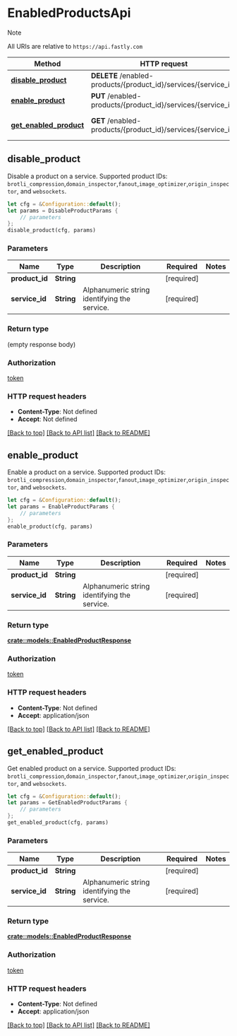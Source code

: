 # EnabledProductsApi

> [!NOTE]
> All URIs are relative to `https://api.fastly.com`

Method | HTTP request | Description
------ | ------------ | -----------
[**disable_product**](EnabledProductsApi.md#disable_product) | **DELETE** /enabled-products/{product_id}/services/{service_id} | Disable a product
[**enable_product**](EnabledProductsApi.md#enable_product) | **PUT** /enabled-products/{product_id}/services/{service_id} | Enable a product
[**get_enabled_product**](EnabledProductsApi.md#get_enabled_product) | **GET** /enabled-products/{product_id}/services/{service_id} | Get enabled product



## disable_product

Disable a product on a service. Supported product IDs: `brotli_compression`,`domain_inspector`,`fanout`,`image_optimizer`,`origin_inspector`, and `websockets`.

```rust
let cfg = &Configuration::default();
let params = DisableProductParams {
    // parameters
};
disable_product(cfg, params)
```

### Parameters


Name | Type | Description  | Required | Notes
------------- | ------------- | ------------- | ------------- | -------------
**product_id** | **String** |  | [required] |
**service_id** | **String** | Alphanumeric string identifying the service. | [required] |

### Return type

 (empty response body)

### Authorization

[token](../README.md#token)

### HTTP request headers

- **Content-Type**: Not defined
- **Accept**: Not defined

[[Back to top]](#) [[Back to API list]](../README.md#documentation-for-api-endpoints) [[Back to README]](../README.md)


## enable_product

Enable a product on a service. Supported product IDs: `brotli_compression`,`domain_inspector`,`fanout`,`image_optimizer`,`origin_inspector`, and `websockets`.

```rust
let cfg = &Configuration::default();
let params = EnableProductParams {
    // parameters
};
enable_product(cfg, params)
```

### Parameters


Name | Type | Description  | Required | Notes
------------- | ------------- | ------------- | ------------- | -------------
**product_id** | **String** |  | [required] |
**service_id** | **String** | Alphanumeric string identifying the service. | [required] |

### Return type

[**crate::models::EnabledProductResponse**](EnabledProductResponse.md)

### Authorization

[token](../README.md#token)

### HTTP request headers

- **Content-Type**: Not defined
- **Accept**: application/json

[[Back to top]](#) [[Back to API list]](../README.md#documentation-for-api-endpoints) [[Back to README]](../README.md)


## get_enabled_product

Get enabled product on a service. Supported product IDs: `brotli_compression`,`domain_inspector`,`fanout`,`image_optimizer`,`origin_inspector`, and `websockets`.

```rust
let cfg = &Configuration::default();
let params = GetEnabledProductParams {
    // parameters
};
get_enabled_product(cfg, params)
```

### Parameters


Name | Type | Description  | Required | Notes
------------- | ------------- | ------------- | ------------- | -------------
**product_id** | **String** |  | [required] |
**service_id** | **String** | Alphanumeric string identifying the service. | [required] |

### Return type

[**crate::models::EnabledProductResponse**](EnabledProductResponse.md)

### Authorization

[token](../README.md#token)

### HTTP request headers

- **Content-Type**: Not defined
- **Accept**: application/json

[[Back to top]](#) [[Back to API list]](../README.md#documentation-for-api-endpoints) [[Back to README]](../README.md)

